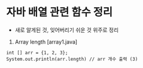 # 자바 배열 관련 함수 정리 
* 새로 알게된 것, 잊어버리기 쉬운 것 위주로 정리

1. Array length [array1.java]
```
int [] arr = {1, 2, 3};
System.out.println(arr.length) // arr 개수 출력 (3)
```
